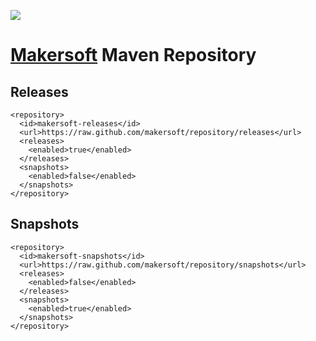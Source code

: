 [![][Logo]][1] 
# [Makersoft][1] Maven Repository

## Releases

    <repository>
      <id>makersoft-releases</id>
      <url>https://raw.github.com/makersoft/repository/releases</url>
      <releases>
        <enabled>true</enabled>
      </releases>
      <snapshots>
        <enabled>false</enabled>
      </snapshots>
    </repository>

## Snapshots

    <repository>
      <id>makersoft-snapshots</id>
      <url>https://raw.github.com/makersoft/repository/snapshots</url>
      <releases>
        <enabled>false</enabled>
      </releases>
      <snapshots>
        <enabled>true</enabled>
      </snapshots>
    </repository>

[1]:http://www.makersoft.org
[Logo]:https://raw.github.com/makersoft/makersoft.github.com/master/images/makersoft-logo.png



